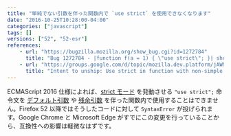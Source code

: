 ```yaml
---
title: "単純でない引数を伴った関数内で `use strict` を使用できなくなります"
date: "2016-10-25T10:28:00-04:00"
categories: ["javascript"]
tags: []
versions: ["52", "52-esr"]
references:
    - url: "https://bugzilla.mozilla.org/show_bug.cgi?id=1272784"
      title: "Bug 1272784 - |function f(a = 1) { \"use strict\"; }| should throw Early Error."
    - url: "https://groups.google.com/d/topic/mozilla.dev.platform/jAWMy-W_AaY/discussion"
      title: "Intent to unship: Use strict in function with non-simple parameters"
---
```

ECMAScript 2016 仕様によれば、[strict モード](https://developer.mozilla.org/docs/Web/JavaScript/Reference/Strict_mode) を発動させる `"use strict";` 命令文を [デフォルト引数](https://developer.mozilla.org/docs/Web/JavaScript/Reference/Functions/Default_parameters) や [残余引数](https://developer.mozilla.org/docs/Web/JavaScript/Reference/Functions/rest_parameters) を伴った関数内で使用することはできません。Firefox 52 以降ではそうしたコードに対して `SyntaxError` が投げられます。Google Chrome と Microsoft Edge がすでにこの変更を行っていることから、互換性への影響は軽微なはずです。
